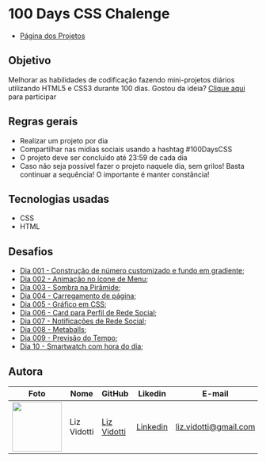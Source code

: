 # 100 Days CSS Chalenge
* [Página dos Projetos](https://lizvidotti91.github.io/100-days-css-chalenge/)

## Objetivo

Melhorar as habilidades de codificação fazendo mini-projetos diários utilizando HTML5 e CSS3 durante 100 dias.
Gostou da ideia? [Clique aqui](https://100dayscss.com/) para participar

## Regras gerais

*   Realizar um projeto por dia
*   Compartilhar nas mídias sociais usando a hashtag #100DaysCSS
*   O projeto deve ser concluído até 23:59 de cada dia
* Caso não seja possível fazer o projeto naquele dia, sem grilos! Basta continuar a sequência! O importante é manter constância!

## Tecnologias usadas

*   CSS
*   HTML

## Desafios

*   [Dia 001 - Construção de número customizado e fundo em gradiente](https://github.com/lizvidotti91/100-days-css-chalenge/tree/main/Dia%201); 
* [Dia 002 - Animação no ícone de Menu](https://github.com/lizvidotti91/100-days-css-chalenge/tree/main/Dia%202); 
* [Dia 003 - Sombra na Pirâmide](https://github.com/lizvidotti91/100-days-css-chalenge/tree/main/Dia%203); 
* [Dia 004 - Carregamento de página](https://github.com/lizvidotti91/100-days-css-chalenge/tree/main/Dia%204); 
* [Dia 005 - Gráfico em CSS](https://github.com/lizvidotti91/100-days-css-chalenge/tree/main/Dia%205); 
* [Dia 006 - Card para Perfil de Rede Social](https://github.com/lizvidotti91/100-days-css-chalenge/tree/main/Dia%206); 
* [Dia 007 - Notificações de Rede Social](https://github.com/lizvidotti91/100-days-css-chalenge/tree/main/Dia%207); 
* [Dia 008 - Metaballs](https://github.com/lizvidotti91/100-days-css-chalenge/tree/main/Dia%208); 
* [Dia 009 - Previsão do Tempo](https://github.com/lizvidotti91/100-days-css-chalenge/tree/main/Dia%209); 
* [Dia 10 - Smartwatch com hora do dia](https://github.com/lizvidotti91/100-days-css-chalenge/tree/main/Dia%2010); 

## Autora

| Foto                                       | Nome        | GitHub                                         | Likedin                                                 | E-mail                |
| ------------------------------------------ | ----------- | ---------------------------------------------- | ------------------------------------------------------- | --------------------- |
| <img src="https://github.com/lizvidotti91.png" width="100px"> | Liz Vidotti | [Liz Vidotti](https://github.com/lizvidotti91) | [Linkedin](https://www.linkedin.com/in/elisetevidotti/) | liz.vidotti@gmail.com |
